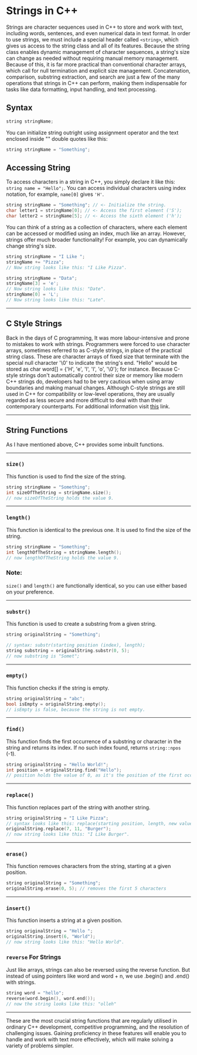 # Strings in C++
Strings are character sequences used in C++ to store and work with text, including words, sentences, and even numerical data in text format. In order to use strings, we must include a special header called `<string>`, which gives us access to the string class and all of its features. Because the string class enables dynamic management of character sequences, a string's size can change as needed without requiring manual memory management. Because of this, it is far more practical than conventional character arrays, which call for null termination and explicit size management. Concatenation, comparison, substring extraction, and search are just a few of the many operations that strings in C++ can perform, making them indispensable for tasks like data formatting, input handling, and text processing.

## Syntax
```cpp
string stringName;
```

You can initialize string outright using assignment operator and the text enclosed inside "" double quotes like this:

```cpp
string stringName = "Something";
```

## Accessing String
To access characters in a string in C++, you simply declare it like this: `string name = "Hello";`. You can access individual characters using index notation, for example, `name[0]` gives `'H'`.

```cpp
string stringName = "Something"; // <- Initialize the string.
char letter1 = stringName[0]; // <- Access the first element ('S');
char letter2 = stringName[5]; // <- Access the sixth element ('h');
```

You can think of a string as a collection of characters, where each element can be accessed or modified using an index, much like an array. However, strings offer much broader functionality! For example, you can dynamically change string's size.

```cpp
string stringName = "I Like ";
stringName += "Pizza";
// Now string looks like this: "I Like Pizza".
```


```cpp
string stringName = "Data";
stringName[3] = 'e'; 
// Now string looks like this: "Date".
stringName[0] = 'L';
// Now string looks like this: "Late".
```

--- 

## C Style Strings
Back in the days of C programming, It was more labour-intensive and prone to mistakes to work with strings. Programmers were forced to use character arrays, sometimes referred to as C-style strings, in place of the practical string class. These are character arrays of fixed size that terminate with the special null character '\0' to indicate the string's end. "Hello" would be stored as char word[] = {'H', 'e', 'l', 'l', 'o', '\0'}; for instance. Because C-style strings don't automatically control their size or memory like modern C++ strings do, developers had to be very cautious when using array boundaries and making manual changes. Although C-style strings are still used in C++ for compatibility or low-level operations, they are usually regarded as less secure and more difficult to deal with than their contemporary counterparts. For additional information visit [this](https://www.learncpp.com/cpp-tutorial/c-style-strings/) link.

---

## String Functions
As I have mentioned above, C++ provides some inbuilt functions.

---

### `size()`
This function is used to find the size of the string.

```cpp
string stringName = "Something";
int sizeOfTheString = stringName.size();
// now sizeOfTheString holds the value 9.
```

---

### `length()`
This function is identical to the previous one. It is used to find the size of the string.

```cpp
string stringName = "Something";
int lengthOfTheString = stringName.length();
// now lengthOfTheString holds the value 9.
```

### Note:
`size()` and `length()` are functionally identical, so you can use either based on your preference.

---

### `substr()`
This function is used to create a substring from a given string.

```cpp
string originalString = "Something";

// syntax: substr(starting position (index), length);
string substring = originalString.substr(0, 5); 
// now substring is "Somet";
```

---

### `empty()`
This function checks if the string is empty.

```cpp
string originalString = "abc";
bool isEmpty = originalString.empty();
// isEmpty is false, because the string is not empty.
```

---

### `find()`
This function finds the first occurrence of a substring or character in the string and returns its index. If no such index found, returns `string::npos` (-1).

```cpp
string originalString = "Hello World!";
int position = originalString.find("Hello");
// position holds the value of 0, as it's the position of the first occurence of the string "Hello".
```

---

### `replace()`
This function replaces part of the string with another string.

```cpp
string originalString = "I Like Pizza";
// syntax looks like this: replace(starting position, length, new value);
originalString.replace(7, 11, "Burger");
// now string looks like this: "I Like Burger".
```

---

### `erase()`
This function removes characters from the string, starting at a given position.

```cpp
string originalString = "Something";
originalString.erase(0, 5); // removes the first 5 characters
```

---

### `insert()`
This function inserts a string at a given position.

```cpp
string originalString = "Hello ";
originalString.insert(6, "World"); 
// now string looks like this: "Hello World".
```

### `reverse` For Strings
Just like arrays, strings can also be reversed using the reverse function. But instead of using pointers like word and word + n, we use .begin() and .end() with strings.

```cpp
string word = "hello";
reverse(word.begin(), word.end());
// now the string looks like this: "olleh"
```

---

These are the most crucial string functions that are regularly utilised in ordinary C++ development, competitive programming, and the resolution of challenging issues.  Gaining proficiency in these features will enable you to handle and work with text more effectively, which will make solving a variety of problems simpler.
